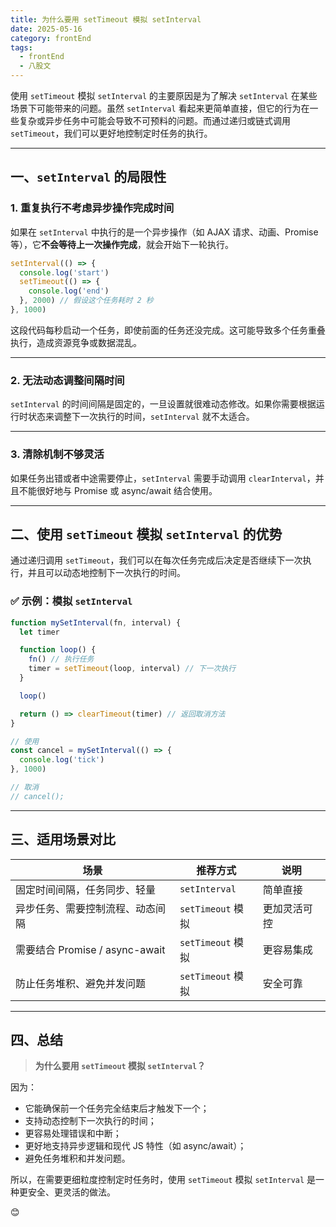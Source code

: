 ```yaml
---
title: 为什么要用 setTimeout 模拟 setInterval
date: 2025-05-16
category: frontEnd
tags:
  - frontEnd
  - 八股文
---
```


使用 `setTimeout` 模拟 `setInterval` 的主要原因是为了解决 `setInterval` 在某些场景下可能带来的问题。虽然 `setInterval` 看起来更简单直接，但它的行为在一些复杂或异步任务中可能会导致不可预料的问题。而通过递归或链式调用 `setTimeout`，我们可以更好地控制定时任务的执行。

---

## 一、`setInterval` 的局限性

### 1. **重复执行不考虑异步操作完成时间**

如果在 `setInterval` 中执行的是一个异步操作（如 AJAX 请求、动画、Promise 等），它**不会等待上一次操作完成**，就会开始下一轮执行。

```js
setInterval(() => {
  console.log('start')
  setTimeout(() => {
    console.log('end')
  }, 2000) // 假设这个任务耗时 2 秒
}, 1000)
```

这段代码每秒启动一个任务，即使前面的任务还没完成。这可能导致多个任务重叠执行，造成资源竞争或数据混乱。

---

### 2. **无法动态调整间隔时间**

`setInterval` 的时间间隔是固定的，一旦设置就很难动态修改。如果你需要根据运行时状态来调整下一次执行的时间，`setInterval` 就不太适合。

---

### 3. **清除机制不够灵活**

如果任务出错或者中途需要停止，`setInterval` 需要手动调用 `clearInterval`，并且不能很好地与 Promise 或 async/await 结合使用。

---

## 二、使用 `setTimeout` 模拟 `setInterval` 的优势

通过递归调用 `setTimeout`，我们可以在每次任务完成后决定是否继续下一次执行，并且可以动态地控制下一次执行的时间。

### ✅ 示例：模拟 `setInterval`

```js
function mySetInterval(fn, interval) {
  let timer

  function loop() {
    fn() // 执行任务
    timer = setTimeout(loop, interval) // 下一次执行
  }

  loop()

  return () => clearTimeout(timer) // 返回取消方法
}

// 使用
const cancel = mySetInterval(() => {
  console.log('tick')
}, 1000)

// 取消
// cancel();
```

---

## 三、适用场景对比

| 场景                             | 推荐方式          | 说明         |
| -------------------------------- | ----------------- | ------------ |
| 固定时间间隔，任务同步、轻量     | `setInterval`     | 简单直接     |
| 异步任务、需要控制流程、动态间隔 | `setTimeout` 模拟 | 更加灵活可控 |
| 需要结合 Promise / async-await   | `setTimeout` 模拟 | 更容易集成   |
| 防止任务堆积、避免并发问题       | `setTimeout` 模拟 | 安全可靠     |

---

## 四、总结

> **为什么要用 `setTimeout` 模拟 `setInterval`？**

因为：

- 它能确保前一个任务完全结束后才触发下一个；
- 支持动态控制下一次执行的时间；
- 更容易处理错误和中断；
- 更好地支持异步逻辑和现代 JS 特性（如 async/await）；
- 避免任务堆积和并发问题。

所以，在需要更细粒度控制定时任务时，使用 `setTimeout` 模拟 `setInterval` 是一种更安全、更灵活的做法。

😊

